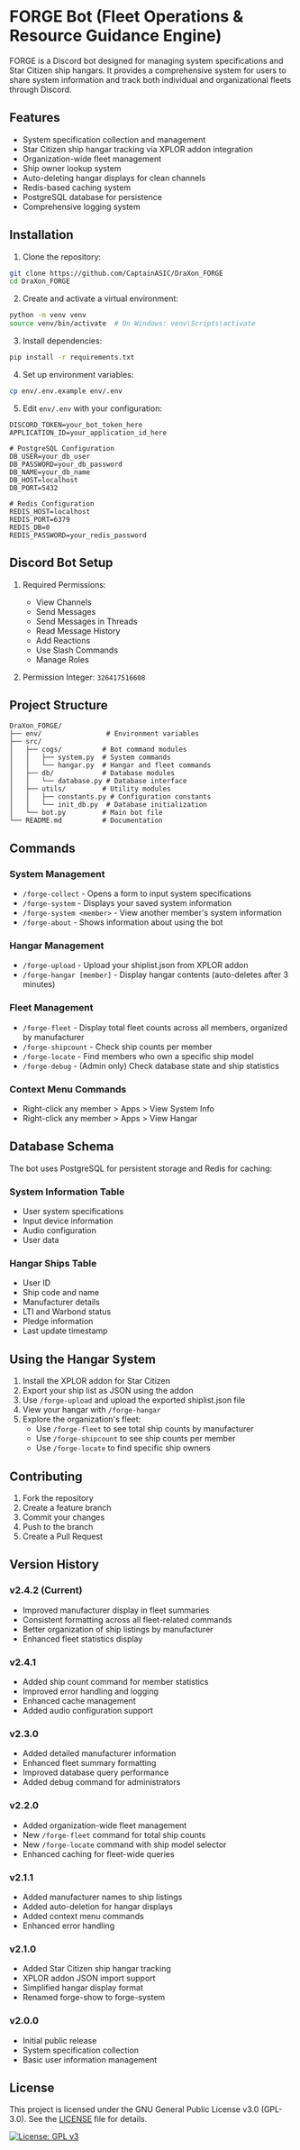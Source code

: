 # FORGE Bot (Fleet Operations & Resource Guidance Engine)

FORGE is a Discord bot designed for managing system specifications and Star Citizen ship hangars. It provides a comprehensive system for users to share system information and track both individual and organizational fleets through Discord.

## Features

- System specification collection and management
- Star Citizen ship hangar tracking via XPLOR addon integration
- Organization-wide fleet management
- Ship owner lookup system
- Auto-deleting hangar displays for clean channels
- Redis-based caching system
- PostgreSQL database for persistence
- Comprehensive logging system

## Installation

1. Clone the repository:
```bash
git clone https://github.com/CaptainASIC/DraXon_FORGE
cd DraXon_FORGE
```

2. Create and activate a virtual environment:
```bash
python -m venv venv
source venv/bin/activate  # On Windows: venv\Scripts\activate
```

3. Install dependencies:
```bash
pip install -r requirements.txt
```

4. Set up environment variables:
```bash
cp env/.env.example env/.env
```

5. Edit `env/.env` with your configuration:
```
DISCORD_TOKEN=your_bot_token_here
APPLICATION_ID=your_application_id_here

# PostgreSQL Configuration
DB_USER=your_db_user
DB_PASSWORD=your_db_password
DB_NAME=your_db_name
DB_HOST=localhost
DB_PORT=5432

# Redis Configuration
REDIS_HOST=localhost
REDIS_PORT=6379
REDIS_DB=0
REDIS_PASSWORD=your_redis_password
```

## Discord Bot Setup

1. Required Permissions:
   - View Channels
   - Send Messages
   - Send Messages in Threads
   - Read Message History
   - Add Reactions
   - Use Slash Commands
   - Manage Roles

2. Permission Integer: `326417516608`

## Project Structure

```
DraXon_FORGE/
├── env/                # Environment variables
├── src/
│   ├── cogs/          # Bot command modules
│   │   ├── system.py  # System commands
│   │   └── hangar.py  # Hangar and fleet commands
│   ├── db/            # Database modules
│   │   └── database.py # Database interface
│   ├── utils/         # Utility modules
│   │   ├── constants.py # Configuration constants
│   │   └── init_db.py  # Database initialization
│   └── bot.py         # Main bot file
└── README.md          # Documentation
```

## Commands

### System Management
- `/forge-collect` - Opens a form to input system specifications
- `/forge-system` - Displays your saved system information
- `/forge-system <member>` - View another member's system information
- `/forge-about` - Shows information about using the bot

### Hangar Management
- `/forge-upload` - Upload your shiplist.json from XPLOR addon
- `/forge-hangar [member]` - Display hangar contents (auto-deletes after 3 minutes)

### Fleet Management
- `/forge-fleet` - Display total fleet counts across all members, organized by manufacturer
- `/forge-shipcount` - Check ship counts per member
- `/forge-locate` - Find members who own a specific ship model
- `/forge-debug` - (Admin only) Check database state and ship statistics

### Context Menu Commands
- Right-click any member > Apps > View System Info
- Right-click any member > Apps > View Hangar

## Database Schema

The bot uses PostgreSQL for persistent storage and Redis for caching:

### System Information Table
- User system specifications
- Input device information
- Audio configuration
- User data

### Hangar Ships Table
- User ID
- Ship code and name
- Manufacturer details
- LTI and Warbond status
- Pledge information
- Last update timestamp

## Using the Hangar System

1. Install the XPLOR addon for Star Citizen
2. Export your ship list as JSON using the addon
3. Use `/forge-upload` and upload the exported shiplist.json file
4. View your hangar with `/forge-hangar`
5. Explore the organization's fleet:
   - Use `/forge-fleet` to see total ship counts by manufacturer
   - Use `/forge-shipcount` to see ship counts per member
   - Use `/forge-locate` to find specific ship owners

## Contributing

1. Fork the repository
2. Create a feature branch
3. Commit your changes
4. Push to the branch
5. Create a Pull Request

## Version History

### v2.4.2 (Current)
- Improved manufacturer display in fleet summaries
- Consistent formatting across all fleet-related commands
- Better organization of ship listings by manufacturer
- Enhanced fleet statistics display

### v2.4.1
- Added ship count command for member statistics
- Improved error handling and logging
- Enhanced cache management
- Added audio configuration support

### v2.3.0
- Added detailed manufacturer information
- Enhanced fleet summary formatting
- Improved database query performance
- Added debug command for administrators

### v2.2.0
- Added organization-wide fleet management
- New `/forge-fleet` command for total ship counts
- New `/forge-locate` command with ship model selector
- Enhanced caching for fleet-wide queries

### v2.1.1
- Added manufacturer names to ship listings
- Added auto-deletion for hangar displays
- Added context menu commands
- Enhanced error handling

### v2.1.0
- Added Star Citizen ship hangar tracking
- XPLOR addon JSON import support
- Simplified hangar display format
- Renamed forge-show to forge-system

### v2.0.0
- Initial public release
- System specification collection
- Basic user information management

## License 

This project is licensed under the GNU General Public License v3.0 (GPL-3.0). See the [LICENSE](LICENSE) file for details.

[![License: GPL v3](https://img.shields.io/badge/License-GPLv3-blue.svg)](https://www.gnu.org/licenses/gpl-3.0)
